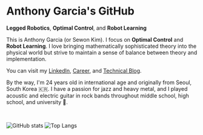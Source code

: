 # Anthony Garcia's GitHub

**Legged Robotics**, **Optimal Control**, and **Robot Learning**

This is Anthony Garcia (or Sewon Kim). I focus on **Optimal Control** and **Robot Learning**. I love bringing mathematically sophisticated theory into the physical world but strive to maintain a sense of balance between theory and implementation.

You can visit my [LinkedIn](https://www.linkedin.com/in/wontothree/), [Career](https://wontothree.github.io/career/), and [Technical Blog](https://wontothree.github.io/).

By the way, I'm 24 years old in international age and originally from Seoul, South Korea 🇰🇷. I have a passion for jazz and heavy metal, and I played acoustic and electric guitar in rock bands throughout middle school, high school, and university 🎸.

<br>

![GitHub stats](https://github-readme-stats.vercel.app/api?username=wontothree&show_icons=true&theme=dracula&hide=contribs,prs) ![Top Langs](https://github-readme-stats.vercel.app/api/top-langs/?username=wontothree&layout=compact&theme=tokyonight)
